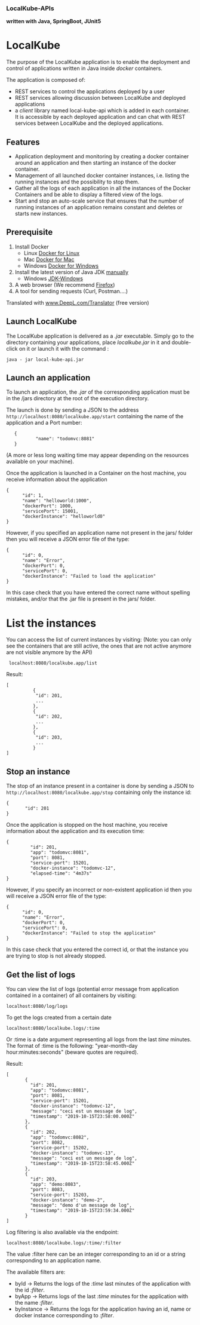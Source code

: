 
### LocalKube-APIs

**written with Java, SpringBoot, JUnit5**

# LocalKube
The purpose of the LocalKube application is to enable the deployment and control of applications written in Java inside _docker_ containers. 

The application is composed of:

 - REST services to control the applications deployed by a user
 - REST services allowing discussion between LocalKube and deployed applications
 - a _client_ library named local-kube-api which is added in each container. It is accessible by each deployed application and can chat with REST services between LocalKube and the deployed applications.

## Features

- Application deployment and monitoring by creating a docker container around an application and then starting an instance of the docker container. 
- Management of all launched docker container instances, i.e. listing the running instances and the possibility to stop them.  
- Gather all the logs of each application in all the instances of the Docker Containers and be able to display a filtered view of the logs.
- Start and stop an auto-scale service that ensures that the number of running instances of an application remains constant and deletes or starts new instances.

## Prerequisite
1.  Install Docker
	- Linux [Docker for Linux](https://docs.docker.com/engine/install/)
    - Mac [Docker for Mac](https://docs.docker.com/docker-for-mac/install/)
    - Windows [Docker for Windows](https://docs.docker.com/docker-for-windows/install/)
2.  Install the latest version of Java JDK [manually](https://www.mozilla.org/fr/firefox/new/)
    - Windows [JDK-Windows](https://docs.oracle.com/en/java/javase/15/install/installation-jdk-microsoft-windows-platforms.html#GUID-A7E27B90-A28D-4237-9383-A58B416071CA)
 3. A web browser (We recommend [Firefox](https://docs.oracle.com/en/java/javase/15/install/installation-jdk-microsoft-windows-platforms.html#GUID-A7E27B90-A28D-4237-9383-A58B416071CA))
3. A tool for sending requests (Curl, Postman....)

Translated with www.DeepL.com/Translator (free version)

## Launch LocalKube

The LocalKube application is delivered as a *.jar* executable.
Simply go to the directory containing your applications, place *localkube.jar* in it and double-click on it or launch it with the command :

    java - jar local-kube-api.jar

## Launch an application
To launch an application, the *.jar* of the corresponding application must be in the /jars directory at the root of the execution directory.

The launch is done by sending a JSON to the address `http://localhost:8080/localkube.app/start` containing the name of the application and a Port number:

       {
               "name": "todomvc:8081"
       }

(A more or less long waiting time may appear depending on the resources available on your machine).

Once the application is launched in a Container on the host machine, you receive information about the application

    {
          "id": 1,
          "name": "helloworld:1000",
          "dockerPort": 1000,
          "servicePort": 15001,
          "dockerInstance": "helloworld0"
    }

However, if you specified an application name not present in the jars/ folder then you will receive a JSON error file of the type:

    {
          "id": 0,
          "name": "Error",
          "dockerPort": 0,
          "servicePort": 0,
          "dockerInstance": "Failed to load the application"
    }

In this case check that you have entered the correct name without spelling mistakes, and/or that the .jar file is present in the jars/ folder.

# List the instances
You can access the list of current instances by visiting:
(Note: you can only see the containers that are still active, the ones that are not active anymore are not visible anymore by the API)
   

     localhost:8080/localkube.app/list

Result:

    [
              {
               "id": 201,
               ...
              },
              {
               "id": 202,
               ...
              },
              {
               "id": 203,
               ...
              }
    ]

## Stop an instance

The stop of an instance present in a container is done by sending a JSON to `http://localhost:8080/localkube.app/stop` containing only the instance id:

    {
           "id": 201
    }

Once the application is stopped on the host machine, you receive information about the application and its execution time:

    {
             "id": 201,
             "app": "todomvc:8081",
             "port": 8081,
             "service-port": 15201,
             "docker-instance": "todomvc-12",
             "elapsed-time": "4m37s"
    } 

    

However, if you specify an incorrect or non-existent application id then you will receive a JSON error file of the type:

    {
          "id": 0,
          "name": "Error",
          "dockerPort": 0,
          "servicePort": 0,
          "dockerInstance": "Failed to stop the application"
    }


In this case check that you entered the correct id, or that the instance you are trying to stop is not already stopped.

## Get the list of logs

You can view the list of logs (potential error message from application contained in a container) of all containers by visiting:

    localhost:8080/log/logs

To get the logs created from a certain date 

    localhost:8080/localkube.logs/:time

Or :time is a date argument representing all logs from the last _time_ minutes. 
The format of :time is the following: "year-month-day hour:minutes:seconds" (beware quotes are required). 

Result:

    [
           {
             "id": 201,
             "app": "todomvc:8081",
             "port": 8081,
             "service-port": 15201,
             "docker-instance": "todomvc-12",
             "message": "ceci est un message de log",
             "timestamp": "2019-10-15T23:58:00.000Z"
           },
           {
             "id": 202,
             "app": "todomvc:8082",
             "port": 8082,
             "service-port": 15202,
             "docker-instance": "todomvc-13",
             "message": "ceci est un message de log",
             "timestamp": "2019-10-15T23:58:45.000Z"
           },
           {
             "id": 203,
             "app": "demo:8083",
             "port": 8083,
             "service-port": 15203,
             "docker-instance": "demo-2",
             "message": "demo d'un message de log",
             "timestamp": "2019-10-15T23:59:34.000Z"
           }
    ]

Log filtering is also available via the endpoint:

    localhost:8080/localkube.logs/:time/:filter

The value :filter here can be an integer corresponding to an id or a string corresponding to an application name.

The available filters are:
- byId -> Returns the logs of the _:time_ last minutes of the application with the id _:filter_.
- byApp -> Returns logs of the last _:time_ minutes for the application with the name _:filter_.
- byInstance -> Returns the logs for the application having an id, name or docker instance corresponding to _:filter_.
